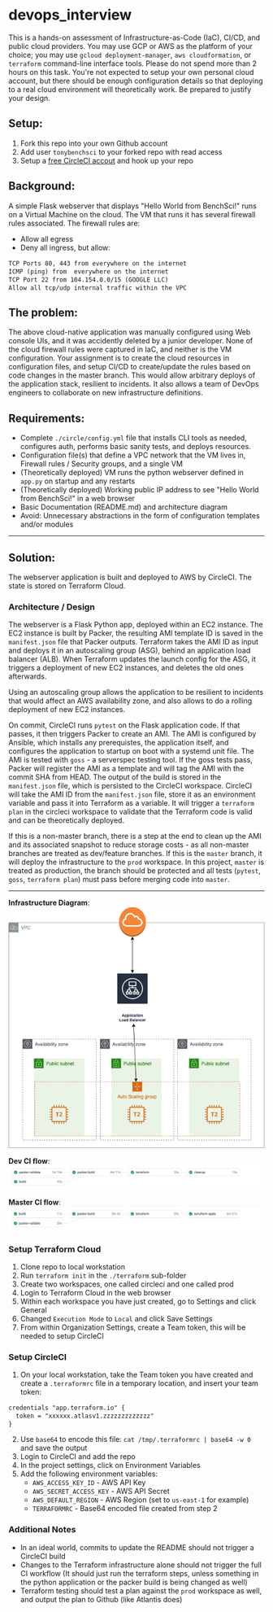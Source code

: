 # devops_interview
This is a hands-on assessment of Infrastructure-as-Code (IaC), CI/CD, and public cloud providers. You may use GCP or AWS as the platform of your choice; you may use `gcloud deployment-manager`, `aws cloudformation`, or `terraform` command-line interface tools. Please do not spend more than 2 hours on this task. You're not expected to setup your own personal cloud account, but there should be enough configuration details so that deploying to a real cloud environment will theoretically work. Be prepared to justify your design.

## Setup:
1. Fork this repo into your own Github account
2. Add user `tonybenchsci` to your forked repo with read access
3. Setup a [free CircleCI accout](https://circleci.com/docs/2.0/first-steps/) and hook up your repo

## Background:
A simple Flask webserver that displays "Hello World from BenchSci!" runs on a Virtual Machine on the cloud. The VM that runs it has several firewall rules associated. The firewall rules are:
- Allow all egress
- Deny all ingress, but allow:
```
TCP Ports 80, 443 from everywhere on the internet
ICMP (ping) from  everywhere on the internet
TCP Port 22 from 104.154.0.0/15 (GOOGLE LLC)
Allow all tcp/udp internal traffic within the VPC
```

## The problem:
The above cloud-native application was manually configured using Web console UIs, and it was accidently deleted by a junior developer. None of the cloud firewall rules were captured in IaC, and neither is the VM configuration. Your assignment is to create the cloud resources in configuration files, and setup CI/CD to create/update the rules based on code changes in the master branch. This would allow arbitrary deploys of the application stack, resilient to incidents. It also allows a team of DevOps engineers to collaborate on new infrastructure definitions.

## Requirements:
- Complete `./circle/config.yml` file that installs CLI tools as needed, configures auth, performs basic sanity tests, and deploys resources.
- Configuration file(s) that define a VPC network that the VM lives in, Firewall rules / Security groups, and a single VM
- (Theoretically deployed) VM runs the python webserver defined in `app.py` on startup and any restarts
- (Theoretically deployed) Working public IP address to see "Hello World from BenchSci!" in a web browser
- Basic Documentation (README.md) and architecture diagram
- Avoid: Unnecessary abstractions in the form of configuration templates and/or modules

--------------------------
## Solution:

The webserver application is built and deployed to AWS by CircleCI. The state is stored on Terraform Cloud.

### Architecture / Design

The webserver is a Flask Python app, deployed within an EC2 instance. The EC2 instance is built by Packer, the resulting AMI template ID is saved in the `manifest.json` file that Packer outputs. Terraform takes the AMI ID as input and deploys it in an autoscaling group (ASG), behind an application load balancer (ALB). When Terraform updates the launch config for the ASG, it triggers a deployment of new EC2 instances, and deletes the old ones afterwards.

Using an autoscaling group allows the application to be resilient to incidents that would affect an AWS availability zone, and also allows to do a rolling deployment of new EC2 instances.

On commit, CircleCI runs `pytest` on the Flask application code. If that passes, it then triggers Packer to create an AMI. The AMI is configured by Ansible, which installs any prerequistes, the application itself, and configures the application to startup on boot with a systemd unit file. The AMI is tested with `goss` - a serverspec testing tool. If the goss tests pass, Packer will register the AMI as a template and will tag the AMI with the commit SHA from HEAD. The output of the build is stored in the `manifest.json` file, which is persisted to the CircleCI workspace. CircleCI will take the AMI ID from the `manifest.json` file, store it as an environment variable and pass it into Terraform as a variable. It will trigger a `terraform plan` in the circleci workspace to validate that the Terraform code is valid and can be theoretically deployed.

If this is a non-master branch, there is a step at the end to clean up the AMI and its associated snapshot to reduce storage costs - as all non-master branches are treated as dev/feature branches. If this is the `master` branch, it will deploy the infrastructure to the `prod` workspace. In this project, `master` is treated as production, the branch should be protected and all tests (`pytest`, `goss`, `terraform plan`) must pass before merging code into `master`. 

--------------------------

**Infrastructure Diagram**:
![](aws-arch.png)

**Dev CI flow**:
![](pipeline.png)

**Master CI flow**:
![](pipeline-master.png)

### Setup Terraform Cloud
1. Clone repo to local workstation
2. Run `terraform init` in the `./terraform` sub-folder
3. Create two workspaces, one called circleci and one called prod
4. Login to Terraform Cloud in the web browser
5. Within each workspace you have just created, go to Settings and click General
6. Changed `Execution Mode` to `Local` and click Save Settings
7. From within Organization Settings, create a Team token, this will be needed to setup CircleCI

### Setup CircleCI
1. On your local workstation, take the Team token you have created and create a `.terraformrc` file in a temporary location, and insert your team token:

```hcl
credentials "app.terraform.io" {
  token = "xxxxxx.atlasv1.zzzzzzzzzzzzz"
}
```
2. Use `base64` to encode this file: `cat /tmp/.terraformrc | base64 -w 0` and save the output
3. Login to CircleCI and add the repo
4. In the project settings, click on Environment Variables
5. Add the following environment variables:
    - `AWS_ACCESS_KEY_ID`       - AWS API Key
    - `AWS_SECRET_ACCESS_KEY`   - AWS API Secret
    - `AWS_DEFAULT_REGION`      - AWS Region (set to `us-east-1` for example)
    - `TERRAFORMRC`             - Base64 encoded file created from step 2


### Additional Notes
- In an ideal world, commits to update the README should not trigger a CircleCI build
- Changes to the Terraform infrastructure alone should not trigger the full CI workflow (It should just run the terraform steps, unless something in the python application or the packer build is being changed as well)
- Terraform testing should test a plan against the `prod` workspace as well, and output the plan to Github (like Atlantis does)